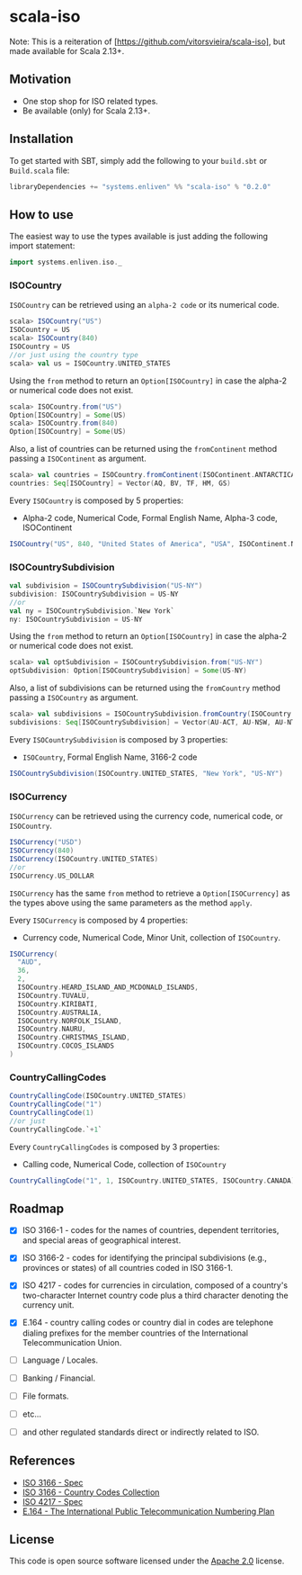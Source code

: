 scala-iso
=========

Note: This is a reiteration of [https://github.com/vitorsvieira/scala-iso],
but made available for Scala 2.13+.

## Motivation

  - One stop shop for ISO related types.
  - Be available (only) for Scala 2.13+.

## Installation

To get started with SBT, simply add the following to your `build.sbt` or `Build.scala` file:

``` scala   
libraryDependencies += "systems.enliven" %% "scala-iso" % "0.2.0"
```

## How to use

The easiest way to use the types available is just adding the following import statement:
 
```scala
import systems.enliven.iso._
```

### ISOCountry
`ISOCountry` can be retrieved using an `alpha-2 code` or its numerical code.
```scala
scala> ISOCountry("US")
ISOCountry = US
scala> ISOCountry(840)
ISOCountry = US
//or just using the country type
scala> val us = ISOCountry.UNITED_STATES
```

Using the `from` method to return an `Option[ISOCountry]` in case the alpha-2 or numerical code does not exist.
```scala
scala> ISOCountry.from("US")
Option[ISOCountry] = Some(US)
scala> ISOCountry.from(840)
Option[ISOCountry] = Some(US)
```

Also, a list of countries can be returned using the `fromContinent` method passing a `ISOContinent` as argument.
```scala
scala> val countries = ISOCountry.fromContinent(ISOContinent.ANTARCTICA)
countries: Seq[ISOCountry] = Vector(AQ, BV, TF, HM, GS)
```

Every `ISOCountry` is composed by 5 properties:

- Alpha-2 code, Numerical Code, Formal English Name, Alpha-3 code, ISOContinent

```scala
ISOCountry("US", 840, "United States of America", "USA", ISOContinent.NORTH_AMERICA)
```

### ISOCountrySubdivision
```scala
val subdivision = ISOCountrySubdivision("US-NY")
subdivision: ISOCountrySubdivision = US-NY
//or
val ny = ISOCountrySubdivision.`New York`
ny: ISOCountrySubdivision = US-NY
```

Using the `from` method to return an `Option[ISOCountry]` in case the alpha-2 or numerical code does not exist.
```scala
scala> val optSubdivision = ISOCountrySubdivision.from("US-NY")
optSubdivision: Option[ISOCountrySubdivision] = Some(US-NY)
```

Also, a list of subdivisions can be returned using the `fromCountry` method passing a `ISOCountry` as argument.
```scala
scala> val subdivisions = ISOCountrySubdivision.fromCountry(ISOCountry.AUSTRALIA)
subdivisions: Seq[ISOCountrySubdivision] = Vector(AU-ACT, AU-NSW, AU-NT, AU-QLD, AU-SA, AU-TAS, AU-VIC, AU-WA)
```

Every `ISOCountrySubdivision` is composed by 3 properties:

- `ISOCountry`, Formal English Name, 3166-2 code

```scala
ISOCountrySubdivision(ISOCountry.UNITED_STATES, "New York", "US-NY")
```

### ISOCurrency
`ISOCurrency` can be retrieved using the currency code, numerical code, or `ISOCountry`.
```scala
ISOCurrency("USD")
ISOCurrency(840)
ISOCurrency(ISOCountry.UNITED_STATES)
//or
ISOCurrency.US_DOLLAR
```

`ISOCurrency` has the same `from` method to retrieve a `Option[ISOCurrency]` as the types above using the same parameters as the method `apply`.

Every `ISOCurrency` is composed by 4 properties:

- Currency code, Numerical Code, Minor Unit, collection of `ISOCountry`.

```scala
ISOCurrency(
  "AUD",
  36,
  2,
  ISOCountry.HEARD_ISLAND_AND_MCDONALD_ISLANDS,
  ISOCountry.TUVALU,
  ISOCountry.KIRIBATI,
  ISOCountry.AUSTRALIA,
  ISOCountry.NORFOLK_ISLAND,
  ISOCountry.NAURU,
  ISOCountry.CHRISTMAS_ISLAND,
  ISOCountry.COCOS_ISLANDS
)
```

### CountryCallingCodes
```scala
CountryCallingCode(ISOCountry.UNITED_STATES)
CountryCallingCode("1")
CountryCallingCode(1)
//or just
CountryCallingCode.`+1`
```

Every `CountryCallingCodes` is composed by 3 properties:

- Calling code, Numerical Code, collection of `ISOCountry`

```scala
CountryCallingCode("1", 1, ISOCountry.UNITED_STATES, ISOCountry.CANADA)
```

## Roadmap

- [x] ISO 3166-1 - codes for the names of countries, dependent territories, and special areas of geographical interest.
- [x] ISO 3166-2 - codes for identifying the principal subdivisions (e.g., provinces or states) of all countries coded in ISO 3166-1.
- [x] ISO 4217   - codes for currencies in circulation, composed of a country's two-character Internet country code plus a third character denoting the currency unit.
- [x] E.164 - country calling codes or country dial in codes are telephone dialing prefixes for the member countries of the International Telecommunication Union.
- [ ] Language / Locales. 
- [ ] Banking / Financial.
- [ ] File formats.
- [ ] etc...
- [ ] and other regulated standards direct or indirectly related to ISO.


## References

- [ISO 3166 - Spec](http://www.iso.org/iso/home/standards/country_codes.htm)
- [ISO 3166 - Country Codes Collection](http://www.iso.org/iso/home/store/publication_item.htm?pid=PUB500001%3aen)
- [ISO 4217 - Spec](http://www.iso.org/iso/home/standards/currency_codes.htm)
- [E.164 - The International Public Telecommunication Numbering Plan](https://www.itu.int/rec/dologin_pub.asp?lang=e&id=T-REC-E.164-201011-I!!PDF-E&type=items)

## License ##

This code is open source software licensed under the
[Apache 2.0](http://www.apache.org/licenses/LICENSE-2.0) license.
